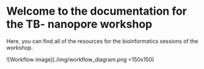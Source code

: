 # Welcome to the documentation for the TB- nanopore workshop

Here, you can find all of the resources for the bioinformatics sessions of the workshop.

![Workflow image](./img/workflow_diagram.png =150x150)